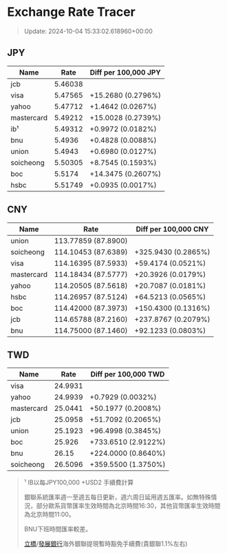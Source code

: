 # Exchange Rate Tracer

> Update: 2024-10-04 15:33:02.618960+00:00

## JPY

| Name       |    Rate | Diff per 100,000 JPY   |
|------------|---------|------------------------|
| jcb        | 5.46038 |                        |
| visa       | 5.47565 | +15.2680 (0.2796%)     |
| yahoo      | 5.47712 | +1.4642 (0.0267%)      |
| mastercard | 5.49212 | +15.0028 (0.2739%)     |
| ib¹        | 5.49312 | +0.9972 (0.0182%)      |
| bnu        | 5.4936  | +0.4828 (0.0088%)      |
| union      | 5.4943  | +0.6980 (0.0127%)      |
| soicheong  | 5.50305 | +8.7545 (0.1593%)      |
| boc        | 5.5174  | +14.3475 (0.2607%)     |
| hsbc       | 5.51749 | +0.0935 (0.0017%)      |

## CNY

| Name       | Rate                | Diff per 100,000 CNY   |
|------------|---------------------|------------------------|
| union      | 113.77859	(87.8900) |                        |
| soicheong  | 114.10453	(87.6389) | +325.9430 (0.2865%)    |
| visa       | 114.16395	(87.5933) | +59.4174 (0.0521%)     |
| mastercard | 114.18434	(87.5777) | +20.3926 (0.0179%)     |
| yahoo      | 114.20505	(87.5618) | +20.7087 (0.0181%)     |
| hsbc       | 114.26957	(87.5124) | +64.5213 (0.0565%)     |
| boc        | 114.42000	(87.3973) | +150.4300 (0.1316%)    |
| jcb        | 114.65788	(87.2160) | +237.8767 (0.2079%)    |
| bnu        | 114.75000	(87.1460) | +92.1233 (0.0803%)     |

## TWD

| Name       |    Rate | Diff per 100,000 TWD   |
|------------|---------|------------------------|
| visa       | 24.9931 |                        |
| yahoo      | 24.9939 | +0.7929 (0.0032%)      |
| mastercard | 25.0441 | +50.1977 (0.2008%)     |
| jcb        | 25.0958 | +51.7092 (0.2065%)     |
| union      | 25.1923 | +96.4998 (0.3845%)     |
| boc        | 25.926  | +733.6510 (2.9122%)    |
| bnu        | 26.15   | +224.0000 (0.8640%)    |
| soicheong  | 26.5096 | +359.5500 (1.3750%)    |


> ¹ IB以每JPY100,000 +USD2 手續費計算
>
> 銀聯系統匯率週一至週五每日更新，週六周日延用週五匯率。如無特殊情況，部分歐系貨幣匯率生效時間為北京時間16:30，其他貨幣匯率生效時間為北京時間11:00。
>
> BNU下班時間匯率較差。
>
> [立橋](https://www.wlbank.com.mo/uploads/ueditor/file/20181211/1544536513900230.pdf)/[發展銀行](https://www.mdb.com.mo/Service_Charges_20230728.pdf)海外銀聯提現暫時豁免手續費(貴銀聯1.1%左右)


